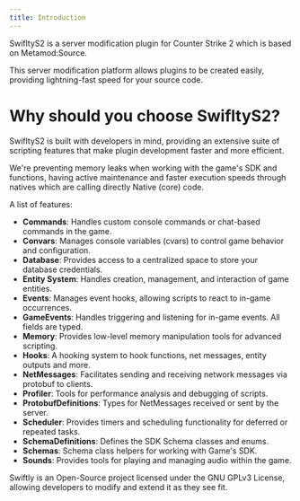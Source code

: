 ```yaml
---
title: Introduction
---
```


SwifltyS2 is a server modification plugin for Counter Strike 2 which is based on Metamod:Source.

This server modification platform allows plugins to be created easily, providing lightning-fast speed for your source code.

# Why should you choose SwifltyS2?

SwifltyS2 is built with developers in mind, providing an extensive suite of scripting features that make plugin development faster and more efficient.

We're preventing memory leaks when working with the game's SDK and functions, having active maintenance and faster execution speeds through natives which are calling directly Native (core) code.

A list of features:
- **Commands**: Handles custom console commands or chat-based commands in the game.
- **Convars**: Manages console variables (cvars) to control game behavior and configuration.
- **Database**: Provides access to a centralized space to store your database credentials.
- **Entity System**: Handles creation, management, and interaction of game entities.
- **Events**: Manages event hooks, allowing scripts to react to in-game occurrences.
- **GameEvents**: Handles triggering and listening for in-game events. All fields are typed.
- **Memory**: Provides low-level memory manipulation tools for advanced scripting.
- **Hooks**: A hooking system to hook functions, net messages, entity outputs and more.
- **NetMessages**: Facilitates sending and receiving network messages via protobuf to clients.
- **Profiler**: Tools for performance analysis and debugging of scripts.
- **ProtobufDefinitions**: Types for NetMessages received or sent by the server.
- **Scheduler**: Provides timers and scheduling functionality for deferred or repeated tasks.
- **SchemaDefinitions**: Defines the SDK Schema classes and enums.
- **Schemas**: Schema class helpers for working with Game's SDK.
- **Sounds**: Provides tools for playing and managing audio within the game.

Swiftly is an Open-Source project licensed under the GNU GPLv3 License, allowing developers to modify and extend it as they see fit.

